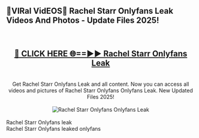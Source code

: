 <h2>🔴VIRal VidEOS🔴 Rachel Starr Onlyfans Leak Videos And Photos - Update Files 2025!</h2>
<br>
<div align="center">
<h2><a href="https://213.232.235.80/live/video.php?q=rachel-starr-onlyfans" rel="nofollow">🔴 CLICK HERE 🌐==►► Rachel Starr Onlyfans Leak</a></h2>
<br>
Get Rachel Starr Onlyfans Leak and all content. Now you can access all videos and pictures of Rachel Starr Onlyfans Onlyfans Leak. New Updated Files 2025!
<br>
<br>
<a href="https://213.232.235.80/live/video.php?q=rachel-starr-onlyfans" rel="nofollow" data-target="animated-image.originalLink"><img src="https://i.imgur.com/dJHk4Zq.gif" alt="Rachel Starr Onlyfans Onlyfans Leak" style="max-width: 100%; display: inline-block;" data-target="animated-image.originalImage"></a>
</div>
<br>
Rachel Starr Onlyfans leak<br>
Rachel Starr Onlyfans leaked onlyfans